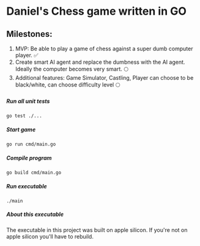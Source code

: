 
# Daniel's Chess game written in GO
## Milestones:
1. MVP: Be able to play a game of chess against a super dumb computer player. ✅
2. Create smart AI agent and replace the dumbness with the AI agent. Ideally the computer becomes very smart.  🌕
3. Additional features: Game Simulator, Castling, Player can choose to be black/white, can choose difficulty level 🌕

##### Run all unit tests
```go test ./...```

##### Start game
```go run cmd/main.go```

##### Compile program
```
go build cmd/main.go
```

##### Run executable
```
./main
```
##### About this executable
The executable in this project was built on apple silicon. If you're not on apple silicon you'll have to rebuild.
